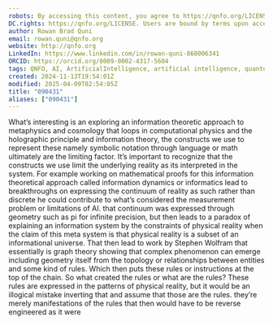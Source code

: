 ```yaml
---
robots: By accessing this content, you agree to https://qnfo.org/LICENSE. Non-commercial use only. Attribution required.
DC.rights: https://qnfo.org/LICENSE. Users are bound by terms upon access.
author: Rowan Brad Quni
email: rowan.quni@qnfo.org
website: http://qnfo.org
LinkedIn: https://www.linkedin.com/in/rowan-quni-868006341
ORCID: https://orcid.org/0009-0002-4317-5604
tags: QNFO, AI, ArtificialIntelligence, artificial intelligence, quantum, physics, science, Einstein, QuantumMechanics, quantum mechanics, QuantumComputing, quantum computing, information, InformationTheory, information theory, InformationalUniverse, informational universe, informational universe hypothesis, IUH
created: 2024-11-13T19:54:01Z
modified: 2025-04-09T02:54:05Z
title: "090431"
aliases: ["090431"]
---
```


What’s interesting is an exploring an information theoretic approach to metaphysics and cosmology that loops in computational physics and the holographic principle and information theory, the constructs we use to represent these namely symbolic notation through language or math ultimately are the limiting factor. It’s important to recognize that the constructs we use limit the underlying reality as its interpreted in the system. For example working on mathematical proofs for this information theoretical approach called information dynamics or informatics lead to breakthroughs on expressing the continuum of reality as such rather than discrete he could contribute to what’s considered the measurement problem or limitations of AI. that continuum was expressed through geometry such as pi for infinite precision, but then leads to a paradox of explaining an information system by the constraints of physical reality when the claim of this meta system is that physical reality is a subset of an informational universe. That then lead to work by Stephen Wolfram that essentially is graph theory showing that complex phenomenon can emerge including geometry itself from the topology or relationships between entities and some kind of rules. Which then puts these rules or instructions at the top of the chain. So what created the rules or what are the rules? These rules are expressed in the patterns of physical reality, but it would be an illogical mistake inverting that and assume that those are the rules. they’re merely manifestations of the rules that then would have to be reverse engineered as it were

